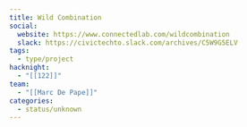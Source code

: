 ```yaml
---
title: Wild Combination
social:
  website: https://www.connectedlab.com/wildcombination
  slack: https://civictechto.slack.com/archives/C5W9G5ELV
tags:
  - type/project
hacknight:
  - "[[122]]"
team:
  - "[[Marc De Pape]]"
categories:
  - status/unknown
---
```

